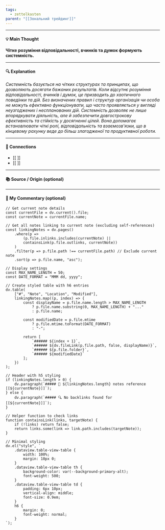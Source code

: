 ```yaml
---
tags:
  - zettelkasten
parent: "[[Зональний трейдинг]]"
---
```

---
#### 💡 Main Thought  
**Чітке розуміння відповідальності, вчинків та думок формують системність.**

---
#### 🔍 Explanation  
*Системність базується на чітких структурах та принципах, що дозволяють досягати бажаних результатів. Коли відсутнє розуміння відповідальності, вчинків і думок, це призводить до хаотичного поведінки та дій. Без визначених правил і структур організація чи особа не можуть ефективно функціонувати, що часто проявляється у вигляді неузгоджених і неспланованих дій. Системність дозволяє не лише впорядкувати діяльність, але й забезпечити довгострокову ефективність та стійкість у досягненні цілей. Вона допомагає встановлювати чіткі ролі, відповідальність та взаємозв'язки, що в кінцевому рахунку веде до більш злагодженої та продуктивної роботи.*

---
#### 🧱 Connections  
- [[ ]]  
- [[ ]]


---
#### 📚 Source / Origin (optional)  


---
#### 🧠 My Commentary (optional)  


```dataviewjs
// Get current note details
const currentFile = dv.current().file;
const currentNote = currentFile.name;

// Get all notes linking to current note (excluding self-references)
const linkingNotes = dv.pages()
    .where(p => 
        (p.file.inlinks.includes(currentNote) || 
        containsLink(p.file.outlinks, currentNote))
    )
    .filter(p => p.file.path !== currentFile.path) // Exclude current note
    .sort(p => p.file.name, "asc");

// Display settings
const MAX_NAME_LENGTH = 50;
const DATE_FORMAT = "MMM dd, yyyy";

// Create styled table with h6 entries
dv.table(
    ["#", "Note", "Location", "Modified"],
    linkingNotes.map((p, index) => {
        const displayName = p.file.name.length > MAX_NAME_LENGTH
            ? p.file.name.substring(0, MAX_NAME_LENGTH) + "..." 
            : p.file.name;
        
        const modifiedDate = p.file.mtime 
            ? p.file.mtime.toFormat(DATE_FORMAT) 
            : "-";

        return [
            `###### ${index + 1}`,
            `###### ${dv.fileLink(p.file.path, false, displayName)}`,
            `###### ${p.file.folder}`,
            `###### ${modifiedDate}`
        ];
    })
);

// Header with h5 styling
if (linkingNotes.length > 0) {
    dv.paragraph(`##### 📌 ${linkingNotes.length} notes reference [[${currentNote}]]`);
} else {
    dv.paragraph(`##### 🔍 No backlinks found for [[${currentNote}]]`);
}

// Helper function to check links
function containsLink(links, targetNote) {
    if (!links) return false;
    return links.some(link => link.path.includes(targetNote));
}

// Minimal styling
dv.el("style", `
    .dataview.table-view-table {
        width: 100%;
        margin: 10px 0;
    }
    .dataview.table-view-table th {
        background-color: var(--background-primary-alt);
        font-weight: 500;
    }
    .dataview.table-view-table td {
        padding: 6px 10px;
        vertical-align: middle;
        font-size: 0.9em;
    }
    h6 {
        margin: 0;
        font-weight: normal;
    }
`);
```
